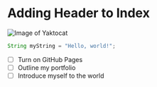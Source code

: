 # Adding Header to Index

![Image of Yaktocat](https://octodex.github.com/images/yaktocat.png)


``` java
String myString = "Hello, world!";
```

- [ ] Turn on GitHub Pages
- [ ] Outline my portfolio
- [ ] Introduce myself to the world
